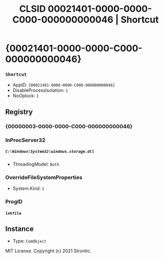 ﻿---
title: "CLSID 00021401-0000-0000-C000-000000000046 | Shortcut"
excerpt: What is COM-Object CLSID 00021401-0000-0000-C000-000000000046?
---

# {00021401-0000-0000-C000-000000000046}

### `Shortcut`
* AppID: `{00021401-0000-0000-C000-000000000046}`
* DisableProcessIsolation: `1`
* NoOplock: `1`

## Registry


### {00000003-0000-0000-C000-000000000046}


### InProcServer32

##### `C:\Windows\System32\windows.storage.dll`
* ThreadingModel: `Both`

### OverrideFileSystemProperties

* System.Kind: `1`

### ProgID

##### `lnkfile`

## Instance

* Type: `ComObject`

MIT License. Copyright (c) 2021 Strontic.


